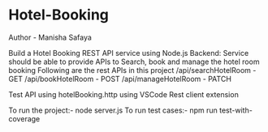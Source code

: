 # Hotel-Booking

Author - Manisha Safaya

Build a Hotel Booking REST API service using Node.js Backend:
Service should be able to provide APIs to Search, book and manage the hotel room booking
Following are the rest APIs in this project
/api/searchHotelRoom - GET
/api/bookHotelRoom - POST
/api/manageHotelRoom - PATCH

Test API using hotelBooking.http using VSCode Rest client extension

To run the project:- 
node server.js
To run test cases:-
npm run test-with-coverage
